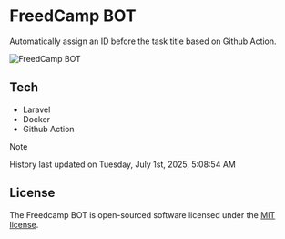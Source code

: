 # FreedCamp BOT

Automatically assign an ID before the task title based on Github Action.

![FreedCamp BOT](https://repository-images.githubusercontent.com/737932867/7d34798b-2680-471c-b089-a78a718d3d6a)

## Tech

- Laravel
- Docker
- Github Action

> [!NOTE]  
> History last updated on Tuesday, July 1st, 2025, 5:08:54 AM

## License

The Freedcamp BOT is open-sourced software licensed under the [MIT license](https://opensource.org/licenses/MIT).
